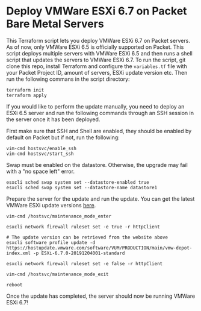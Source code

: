 # Deploy VMWare ESXi 6.7 on Packet Bare Metal Servers
This Terraform script lets you deploy VMWare ESXi 6.7 on Packet servers. As of now, only VMWare ESXi 6.5 is officially supported on Packet. This script deploys multiple servers with VMWare ESXi 6.5 and then runs a shell script that updates the servers to VMWare ESXi 6.7. To run the script, git clone this repo, install Terraform and configure the `variables.tf` file with your Packet Project ID, amount of servers, ESXi update version etc. Then run the following commans in the script directory:

```
terraform init
terraform apply
```

If you would like to perform the update manually, you need to deploy an ESXi 6.5 server and run the following commands through an SSH session in the server once it has been deployed.

First make sure that SSH and Shell are enabled, they should be enabled by default on Packet but if not, run the following:

```
vim-cmd hostsvc/enable_ssh
vim-cmd hostsvc/start_ssh
```

Swap must be enabled on the datastore. Otherwise, the upgrade may fail with a "no space left" error.
```
esxcli sched swap system set --datastore-enabled true
esxcli sched swap system set --datastore-name datastore1
```

Prepare the server for the update and run the update. You can get the latest VMWare ESXi update versions [here](https://esxi-patches.v-front.de/ESXi-6.7.0.html).

```
vim-cmd /hostsvc/maintenance_mode_enter

esxcli network firewall ruleset set -e true -r httpClient

# The update version can be retrieved from the website above
esxcli software profile update -d https://hostupdate.vmware.com/software/VUM/PRODUCTION/main/vmw-depot-index.xml -p ESXi-6.7.0-20191204001-standard

esxcli network firewall ruleset set -e false -r httpClient

vim-cmd /hostsvc/maintenance_mode_exit

reboot
```

Once the update has completed, the server should now be running VMWare ESXi 6.7!
